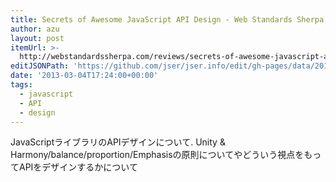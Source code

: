 ```yaml
---
title: Secrets of Awesome JavaScript API Design - Web Standards Sherpa
author: azu
layout: post
itemUrl: >-
  http://webstandardssherpa.com/reviews/secrets-of-awesome-javascript-api-design/
editJSONPath: 'https://github.com/jser/jser.info/edit/gh-pages/data/2013/03/index.json'
date: '2013-03-04T17:24:00+00:00'
tags:
  - javascript
  - API
  - design
---
```

JavaScriptライブラリのAPIデザインについて.
Unity & Harmony/balance/proportion/Emphasisの原則についてやどういう視点をもってAPIをデザインするかについて
